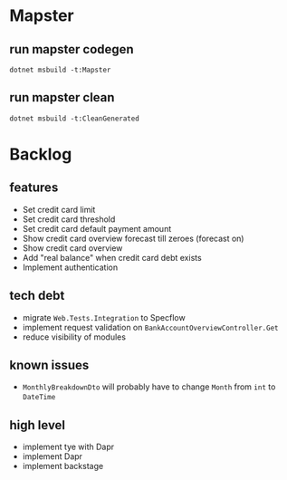# Mapster

## run mapster codegen

`dotnet msbuild -t:Mapster`

## run mapster clean

`dotnet msbuild -t:CleanGenerated`

# Backlog

## features

- Set credit card limit
- Set credit card threshold
- Set credit card default payment amount
- Show credit card overview forecast till zeroes (forecast on)
- Show credit card overview
- Add "real balance" when credit card debt exists
- Implement authentication

## tech debt

- migrate `Web.Tests.Integration` to Specflow
- implement request validation on `BankAccountOverviewController.Get`
- reduce visibility of modules

## known issues

- `MonthlyBreakdownDto` will probably have to change `Month` from `int` to `DateTime`

## high level

- implement tye with Dapr
- implement Dapr
- implement backstage
